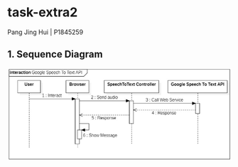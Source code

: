 # task-extra2
Pang Jing Hui | P1845259 

## 1. Sequence Diagram
![](images/ExtraTask_SpeechToText_SequenceDiagram.jpeg)
